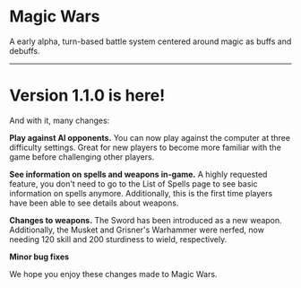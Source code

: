 # Magic Wars
A early alpha, turn-based battle system centered around magic as buffs and debuffs.

<hr>

# Version 1.1.0 is here!
And with it, many changes:

<strong>Play against AI opponents.</strong> You can now play against the computer at three difficulty settings. Great for new players to become more familiar with the game before challenging other players.

<strong>See information on spells and weapons in-game.</strong> A highly requested feature, you don't need to go to the List of Spells page to see basic information on spells anymore. Additionally, this is the first time players have been able to see details about weapons.

<strong>Changes to weapons.</strong> The Sword has been introduced as a new weapon. Additionally, the Musket and Grisner's Warhammer were nerfed, now needing 120 skill and 200 sturdiness to wield, respectively.

<strong>Minor bug fixes</strong>

We hope you enjoy these changes made to Magic Wars.
